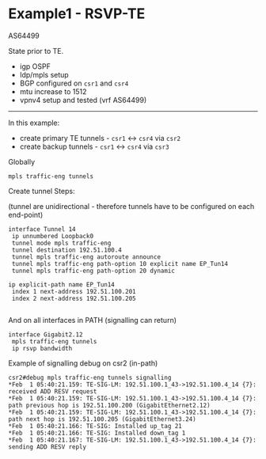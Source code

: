 # Example1 - RSVP-TE

AS64499

State prior to TE.

* igp OSPF 
* ldp/mpls setup
* BGP configured on ```csr1``` and ```csr4```
* mtu increase to 1512
* vpnv4 setup and tested (vrf AS64499)

------------------------

In this example:

* create primary TE tunnels -  ```csr1``` <-> ```csr4``` via ```csr2```
* create backup tunnels -  ```csr1``` <-> ```csr4``` via ```csr3```

Globally

```
mpls traffic-eng tunnels
```


Create tunnel Steps:

(tunnel are unidirectional - therefore tunnels have to be configured on each end-point)

```
interface Tunnel 14
 ip unnumbered Loopback0
 tunnel mode mpls traffic-eng
 tunnel destination 192.51.100.4
 tunnel mpls traffic-eng autoroute announce
 tunnel mpls traffic-eng path-option 10 explicit name EP_Tun14
 tunnel mpls traffic-eng path-option 20 dynamic

ip explicit-path name EP_Tun14
 index 1 next-address 192.51.100.201 
 index 2 next-address 192.51.100.205
 
```

And on all interfaces in PATH (signalling can return)

```
interface Gigabit2.12
 mpls traffic-eng tunnels
 ip rsvp bandwidth
```

Example of signalling debug on csr2 (in-path)

```
csr2#debug mpls traffic-eng tunnels signalling
*Feb  1 05:40:21.159: TE-SIG-LM: 192.51.100.1_43->192.51.100.4_14 {7}: received ADD RESV request
*Feb  1 05:40:21.159: TE-SIG-LM: 192.51.100.1_43->192.51.100.4_14 {7}: path previous hop is 192.51.100.200 (GigabitEthernet2.12)
*Feb  1 05:40:21.159: TE-SIG-LM: 192.51.100.1_43->192.51.100.4_14 {7}: path next hop is 192.51.100.205 (GigabitEthernet3.24)
*Feb  1 05:40:21.166: TE-SIG: Installed up_tag 21
*Feb  1 05:40:21.166: TE-SIG: Installed down_tag 1
*Feb  1 05:40:21.167: TE-SIG-LM: 192.51.100.1_43->192.51.100.4_14 {7}: sending ADD RESV reply
```
